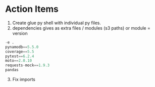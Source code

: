 # Action Items

1. Create glue py shell with individual py files.
2. dependencies gives as extra files / modules (s3 paths) or module = version

```python
-e .
pynamodb==5.5.0
coverage==5.5
pytest==6.2.4
moto==2.0.10
requests-mock==1.9.3
pandas
```

3. Fix imports
